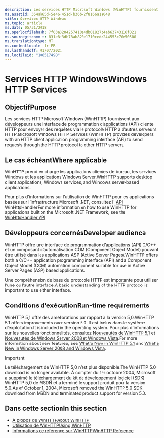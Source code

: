 ```yaml
---
description: Les services HTTP Microsoft Windows (WinHTTP) fournissent aux développeurs une interface de programmation d’applications (API) cliente HTTP pour envoyer des requêtes via le protocole HTTP à d’autres serveurs HTTP.
ms.assetid: 354ab65d-5e46-451d-b36b-2f8166a1a048
title: Services HTTP Windows
ms.topic: article
ms.date: 05/31/2018
ms.openlocfilehash: 7f03a3204257410e4db0182724ab63743116f021
ms.sourcegitcommit: 831e8f3db78ab820e1710cede244553c70e50500
ms.translationtype: MT
ms.contentlocale: fr-FR
ms.lasthandoff: 01/07/2021
ms.locfileid: "106517498"
---
```

# <a name="windows-http-services"></a><span data-ttu-id="28cf9-103">Services HTTP Windows</span><span class="sxs-lookup"><span data-stu-id="28cf9-103">Windows HTTP Services</span></span>

## <a name="purpose"></a><span data-ttu-id="28cf9-104">Objectif</span><span class="sxs-lookup"><span data-stu-id="28cf9-104">Purpose</span></span>

<span data-ttu-id="28cf9-105">Les services HTTP Microsoft Windows (WinHTTP) fournissent aux développeurs une interface de programmation d’applications (API) cliente HTTP pour envoyer des requêtes via le protocole HTTP à d’autres serveurs HTTP.</span><span class="sxs-lookup"><span data-stu-id="28cf9-105">Microsoft Windows HTTP Services (WinHTTP) provides developers with an HTTP client application programming interface (API) to send requests through the HTTP protocol to other HTTP servers.</span></span>

## <a name="where-applicable"></a><span data-ttu-id="28cf9-106">Le cas échéant</span><span class="sxs-lookup"><span data-stu-id="28cf9-106">Where applicable</span></span>

<span data-ttu-id="28cf9-107">WinHTTP prend en charge les applications clientes de bureau, les services Windows et les applications Windows Server.</span><span class="sxs-lookup"><span data-stu-id="28cf9-107">WinHTTP supports desktop client applications, Windows services, and Windows server-based applications.</span></span>

<span data-ttu-id="28cf9-108">Pour plus d’informations sur l’utilisation de WinHTTP pour les applications basées sur l’infrastructure Microsoft .NET, consultez l' [API WinHttpHandler](/dotnet/api/system.net.http?view=netframework-4.8)</span><span class="sxs-lookup"><span data-stu-id="28cf9-108">For more information on how to use WinHTTP for applications built on the Microsoft .NET Framework, see the [WinHttpHandler API](/dotnet/api/system.net.http?view=netframework-4.8)</span></span>

## <a name="developer-audience"></a><span data-ttu-id="28cf9-109">Développeurs concernés</span><span class="sxs-lookup"><span data-stu-id="28cf9-109">Developer audience</span></span>

<span data-ttu-id="28cf9-110">WinHTTP offre une interface de programmation d’applications (API) C/C++ et un composant d’automatisation COM (Component Object Model) pouvant être utilisé dans les applications ASP (Active Server Pages).</span><span class="sxs-lookup"><span data-stu-id="28cf9-110">WinHTTP offers both a C/C++ application programming interface (API) and a Component Object Model (COM) automation component suitable for use in Active Server Pages (ASP) based applications.</span></span>

<span data-ttu-id="28cf9-111">Une compréhension de base du protocole HTTP est importante pour utiliser l’une ou l’autre interface.</span><span class="sxs-lookup"><span data-stu-id="28cf9-111">A basic understanding of the HTTP protocol is important to use either interface.</span></span>

## <a name="run-time-requirements"></a><span data-ttu-id="28cf9-112">Conditions d’exécution</span><span class="sxs-lookup"><span data-stu-id="28cf9-112">Run-time requirements</span></span>

<span data-ttu-id="28cf9-113">WinHTTP 5,1 offre des améliorations par rapport à la version 5,0.</span><span class="sxs-lookup"><span data-stu-id="28cf9-113">WinHTTP 5.1 offers improvements over version 5.0.</span></span> <span data-ttu-id="28cf9-114">Il est inclus dans le système d’exploitation.</span><span class="sxs-lookup"><span data-stu-id="28cf9-114">It is included in the operating system.</span></span> <span data-ttu-id="28cf9-115">Pour plus d’informations sur les nouvelles fonctionnalités, consultez [Nouveautés de WinHTTP 5,1](what-s-new-in-winhttp-5-1.md) et [Nouveautés de Windows Server 2008 et Windows Vista](what-s-new-in-windows-longhorn.md).</span><span class="sxs-lookup"><span data-stu-id="28cf9-115">For more information about new features, see [What's New in WinHTTP 5.1](what-s-new-in-winhttp-5-1.md) and [What's New in Windows Server 2008 and Windows Vista](what-s-new-in-windows-longhorn.md).</span></span>

> [!IMPORTANT]
> <span data-ttu-id="28cf9-116">Le téléchargement de WinHTTP 5,0 n’est plus disponible.</span><span class="sxs-lookup"><span data-stu-id="28cf9-116">The WinHTTP 5.0 download is no longer available.</span></span> <span data-ttu-id="28cf9-117">À compter du 1er octobre 2004, Microsoft a supprimé le téléchargement du kit de développement logiciel (SDK) WinHTTP 5,0 de MSDN et a terminé le support produit pour la version 5,0.</span><span class="sxs-lookup"><span data-stu-id="28cf9-117">As of October 1, 2004, Microsoft removed the WinHTTP 5.0 SDK download from MSDN and terminated product support for version 5.0.</span></span>

 

## <a name="in-this-section"></a><span data-ttu-id="28cf9-118">Dans cette section</span><span class="sxs-lookup"><span data-stu-id="28cf9-118">In this section</span></span>

-   [<span data-ttu-id="28cf9-119">À propos de WinHTTP</span><span class="sxs-lookup"><span data-stu-id="28cf9-119">About WinHTTP</span></span>](about-winhttp.md)
-   [<span data-ttu-id="28cf9-120">Utilisation de WinHTTP</span><span class="sxs-lookup"><span data-stu-id="28cf9-120">Using WinHTTP</span></span>](using-winhttp.md)
-   [<span data-ttu-id="28cf9-121">Informations de référence sur WinHTTP</span><span class="sxs-lookup"><span data-stu-id="28cf9-121">WinHTTP Reference</span></span>](winhttp-reference.md)

 

 
